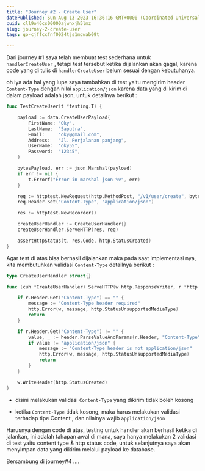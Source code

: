 ```yaml
---
title: "Journey #2 - Create User"
datePublished: Sun Aug 13 2023 16:36:16 GMT+0000 (Coordinated Universal Time)
cuid: cll9o46cs00000ajwhxjh5lmz
slug: journey-2-create-user
tags: go-cjffccfnf0024tjs1mcwab09t

---
```


Dari journey #1 saya telah membuat test sederhana untuk `handlerCreateUser` , tetapi test tersebut ketika dijalankan akan gagal, karena code yang di tulis di `handlerCreateUser` belum sesuai dengan kebutuhanya.

oh iya ada hal yang lupa saya tambahkan di test yaitu mengirim header `Content-Type` dengan nilai `application/json` karena data yang di kirim di dalam payload adalah json, untuk detailnya berikut :

```go
func TestCreateUser(t *testing.T) {

	payload := data.CreateUserPayload{
		FirstName: "Oky",
		LastName:  "Saputra",
		Email:     "oky@gmail.com",
		Address:   "Jl. Perjalanan panjang",
		UserName:  "oky55",
		Password:  "12345",
	}

	bytesPayload, err := json.Marshal(payload)
	if err != nil {
		t.Errorf("Error in marshal json %v", err)
	}

	req := httptest.NewRequest(http.MethodPost, "/v1/user/create", bytes.NewReader(bytesPayload))
	req.Header.Set("Content-Type", "application/json")

	res := httptest.NewRecorder()

	createUserHandler := CreateUserHandler{}
	createUserHandler.ServeHTTP(res, req)

	assertHttpStatus(t, res.Code, http.StatusCreated)
}
```

Agar test di atas bisa berhasil dijalankan maka pada saat implementasi nya, kita membutuhkan validasi `Content-Type` detailnya berikut :

```go
type CreateUserHandler struct{}

func (cuh *CreateUserHandler) ServeHTTP(w http.ResponseWriter, r *http.Request) {

	if r.Header.Get("Content-Type") == "" {
		message := "Content-Type header required"
		http.Error(w, message, http.StatusUnsupportedMediaType)
		return
	}

	if r.Header.Get("Content-Type") != "" {
		value, _ := header.ParseValueAndParams(r.Header, "Content-Type")
		if value != "application/json" {
			message := "Content-Type header is not application/json"
			http.Error(w, message, http.StatusUnsupportedMediaType)
			return
		}
	}

	w.WriteHeader(http.StatusCreated)
}
```

* disini melakukan validasi `Content-Type` yang dikirim tidak boleh kosong
    
* ketika `Content-Type` tidak kosong, maka harus melakukan validasi terhadap tipe Content , dan nilainya wajib `application/json`
    

Harusnya dengan code di atas, testing untuk handler akan berhasil ketika di jalankan, ini adalah tahapan awal di mana, saya hanya melakukan 2 validasi di test yaitu content type & http status code, untuk selanjutnya saya akan menyimpan data yang dikirim melalui payload ke database.

Bersambung di journey#4 ....